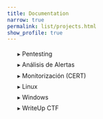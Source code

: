 ```yaml
---
title: Documentation
narrow: true
permalink: list/projects.html
show_profile: true
---
```


<style>
	#menu * { list-style:none;}
	#menu li{ line-height:180%;}
	#menu li a{color:#222; text-decoration:none;}
	#menu li a:before{ content:"\025b8"; color:#ddd; margin-right:4px;}
	#menu input[name="list"] {
	    position: absolute;
	    left: -1000em;
	    }
	#menu label:before{ content:"\025b8"; margin-right:4px;}
	#menu input:checked ~ label:before{ content:"\025be";}
	#menu .interior{display: none;}
	#menu input:checked ~ ul{display:block;}
</style>


<ul id="menu">
   <li><input type="checkbox" name="list" id="nivel1-1"><label for="nivel1-1">Pentesting</label>
   <ul class="interior">

<div markdown="1">

{% assign pentesting = site.pages | where_exp: "item" , "item.path contains 'pentesting'"%}

{% for item in pentesting %}

- [{{item.title }}]({{item.url}})

{% endfor %}

</div>
	</ul>
   <li><input type="checkbox" name="list" id="nivel1-2"><label for="nivel1-2">Análisis de Alertas</label>
   <ul class="interior">

<div markdown="1">

{% assign analisisAlertas = site.pages | where_exp: "item" , "item.path contains 'analisisAlertas'"%}

{% for item in analisisAlertas %}

- [{{item.title }}]({{item.url}})

{% endfor %}

</div>
	</ul>
	<li><input type="checkbox" name="list" id="nivel1-3"><label for="nivel1-3">Monitorización (CERT)</label>
	   <ul class="interior">

<div markdown="1">

{% assign monitorizacion = site.pages | where_exp: "item" , "item.path contains 'monitorizacion'"%}

{% for item in monitorizacion %}

- [{{item.title }}]({{item.url}})

{% endfor %}

</div>
	</ul>
	<li><input type="checkbox" name="list" id="nivel1-4"><label for="nivel1-4">Linux</label>
	   <ul class="interior">

<div markdown="1">

{% assign linux = site.pages | where_exp: "item" , "item.path contains 'linux'"%}

{% for item in linux %}

- [{{item.title }}]({{item.url}})

{% endfor %}

</div>
	</ul>
	<li><input type="checkbox" name="list" id="nivel1-5"><label for="nivel1-5">Windows</label>
	   <ul class="interior">

<div markdown="1">

{% assign windows = site.pages | where_exp: "item" , "item.path contains 'windows'"%}

{% for item in windows %}

- [{{item.title }}]({{item.url}})

{% endfor %}

</div>
	</ul>
	<li><input type="checkbox" name="list" id="nivel1-6"><label for="nivel1-6">WriteUp CTF</label>
	   <ul class="interior">
	   	 	<li><input type="checkbox" name="list" id="nivel2-6"><label for="nivel2-6">HackTheBox CTF</label>
	         <ul class="interior">

<div markdown="1">

{% assign hackthebox = site.pages | where_exp: "item" , "item.path contains 'ctf/HackTheBox'"%}

{% for item in hackthebox %}

- [{{item.title }}]({{item.url}})

{% endfor %}

</div>
	            </ul>
	         </li>
	         <li><input type="checkbox" name="list" id="nivel2-7"><label for="nivel2-7">TryHackMe CTF</label>
	         <ul class="interior">

<div markdown="1">

{% assign tryhackme = site.pages | where_exp: "item" , "item.path contains 'ctf/TryHackMe'"%}

{% for item in tryhackme %}

- [{{item.title }}]({{item.url}})

{% endfor %}

</div>
	          </ul>
	        </li>
	</ul>

